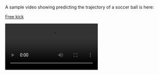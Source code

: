 A sample video showing predicting the trajectory of a soccer ball is here:

[Free kick](https://raw.githubusercontent.com/zcheng10/pdl/main/test/ext_clip_0_boxed.mp4)

<video src="https://github.com/user-attachments/assets/382c6f78-bb9d-4b8c-b49b-7d7603c361eb" width="300"></video>
